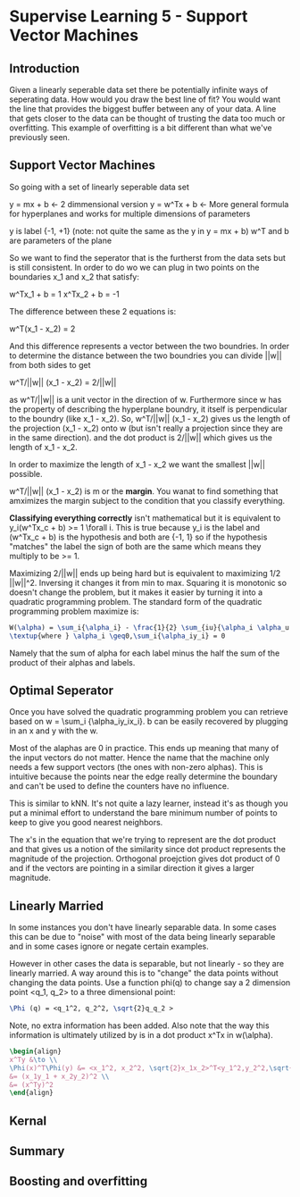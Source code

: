 # Supervise Learning 5 - Support Vector Machines

## Introduction

Given a linearly seperable data set there be potentially infinite ways of seperating data. How would you draw the best line of fit? You would want the line that provides the biggest buffer between any of your data. A line that gets closer to the data can be thought of trusting the data too much or overfitting. This example of overfitting is a bit different than what we've previously seen.

## Support Vector Machines

So going with a set of linearly seperable data set
 
y = mx + b <- 2 dimmensional version
y = w^Tx + b <- More general formula for hyperplanes and works for multiple dimensions of parameters

y is label {-1, +1} (note: not quite the same as the y in y = mx + b)
w^T and b are parameters of the plane

So we want to find the seperator that is the furtherst from the data sets but is still consistent. In order to do wo we can plug in two points on the boundaries x_1 and x_2 that satisfy:

w^Tx_1 + b = 1
x^Tx_2 + b = -1

The difference between these 2 equations is:

w^T(x_1 - x_2) = 2

And this difference represents a vector between the two boundries. In order to determine the distance between the two boundries you can divide ||w|| from both sides to get

w^T/||w|| (x_1 - x_2) = 2/||w|| 

as w^T/||w|| is a unit vector in the direction of w. Furthermore since w has the property of describing the hyperplane boundry, it itself is perpendicular to the boundry (like x_1 - x_2). So, w^T/||w|| (x_1 - x_2) gives us the length of the projection (x_1 - x_2) onto w (but isn't really a projection since they are in the same direction). and the dot product is 2/||w|| which gives us the length of x_1 - x_2.

In order to maximize the length of x_1 - x_2 we want the smallest ||w|| possible.

w^T/||w|| (x_1 - x_2)  is m or the **margin**. You wanat to find something that amximizes the margin subject to the condition that you classify everything.

**Classifying everything correctly** isn't mathematical but it is equivalent to y_i(w^Tx_c + b) >= 1 \forall i. This is true because y_i is the label and (w^Tx_c + b) is the hypothesis and both are {-1, 1} so if the hypothesis "matches" the label the sign of both are the same which means they multiply to be >= 1.

Maximizing 2/||w|| ends up being hard but is equivalent to maximizing 1/2 ||w||^2. Inversing it changes it from min to max. Squaring it is monotonic so doesn't change the problem, but it makes it easier by turning it into a quadratic programming problem. The standard form of the quadratic programming problem maximize is:

```tex
W(\alpha) = \sum_i{\alpha_i} - \frac{1}{2} \sum_{iu}{\alpha_i \alpha_u y_iy_ux_i^Tx_u} \newline
\textup{where } \alpha_i \geq0,\sum_i{\alpha_iy_i} = 0
```

Namely that the sum of alpha for each label minus the half the sum of the product of their alphas and labels.

## Optimal Seperator

Once you have solved the quadratic programming problem you can retrieve based on w = \sum_i {\alpha_iy_ix_i}. b can be easily recovered by plugging in an x and y with the w.

Most of the alaphas are 0 in practice. This ends up meaning that many of the input vectors do not matter. Hence the name that the machine only needs a few support vectors (the ones with non-zero alphas). This is intuitive because the points near the edge really determine the boundary and can't be used to define the counters have no influence.

This is similar to kNN. It's not quite a lazy learner, instead it's as though you put a minimal effort to understand the bare minimum number of points to keep to give you good nearest neighbors.

The x's in the equation that we're trying to represent are the dot product and that gives us a notion of the similarity since dot product represents the magnitude of the projection. Orthogonal proejction gives dot product of 0 and if the vectors are pointing in a similar direction it gives a larger magnitude.

## Linearly Married

In some instances you don't have linearly separable data. In some cases this can be due to "noise" with most of the data being linearly separable and in some cases ignore or negate certain examples.

However in other cases the data is separable, but not linearly - so they are linearly married. A way around this is to "change" the data points without changing the data points. Use a function phi(q) to change say a 2 dimension point <q_1, q_2> to a three dimensional point:

```tex
\Phi (q) = <q_1^2, q_2^2, \sqrt{2}q_q_2 >
```

Note, no extra information has been added. Also note that the way this information is ultimately utilized by is in a dot product x^Tx in w(\alpha).

```tex
\begin{align}
x^Ty &\to \\
\Phi(x)^T\Phi(y) &= <x_1^2, x_2^2, \sqrt{2}x_1x_2>^T<y_1^2,y_2^2,\sqrt{2}y_1y_2> \\
&= (x_1y_1 + x_2y_2)^2 \\
&= (x^Ty)^2
\end{align}
```


## Kernal



## Summary



## Boosting and overfitting


